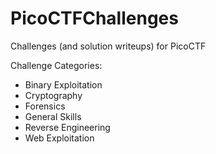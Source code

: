 # PicoCTFChallenges
Challenges (and solution writeups) for PicoCTF

Challenge Categories:
- Binary Exploitation
- Cryptography
- Forensics
- General Skills
- Reverse Engineering
- Web Exploitation
